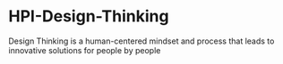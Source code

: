 # HPI-Design-Thinking
Design Thinking is a human-centered mindset and process that leads to innovative solutions for people by people
